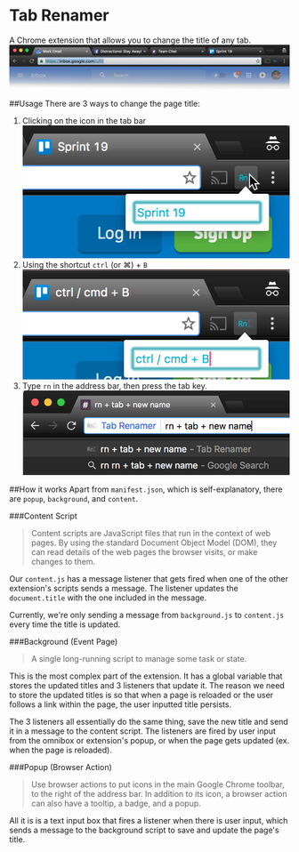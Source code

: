 # Tab Renamer
A Chrome extension that allows you to change the title of any tab.
![Tab bar screenshot](./screenshots/tabbar.png?raw=true)

##Usage
There are 3 ways to change the page title:
1. Clicking on the icon in the tab bar
![Click on icon](./screenshots/mouse.png?raw=true)
1. Using the shortcut `ctrl` (or &#8984;) + `B`
![Keyboard shortcut](./screenshots/shortcut.png?raw=true)
1. Type `rn` in the address bar, then press the tab key.
![Omnibox](./screenshots/omnibox.png?raw=true)

##How it works
Apart from `manifest.json`, which is self-explanatory, there are `popup`, `background`, and `content`.

###Content Script
>Content scripts are JavaScript files that run in the context of web pages. By using the standard Document Object Model (DOM), they can read details of the web pages the browser visits, or make changes to them.

Our `content.js` has a message listener that gets fired when one of the other extension's scripts sends a message. The listener updates the `document.title` with the one included in the message.

Currently, we're only sending a message from `background.js` to `content.js` every time the title is updated.

###Background (Event Page)
>A single long-running script to manage some task or state.

This is the most complex part of the extension. It has a global variable that stores the updated titles and 3 listeners that update it. The reason we need to store the updated titles is so that when a page is reloaded or the user follows a link within the page, the user inputted title persists.

The 3 listeners all essentially do the same thing, save the new title and send it in a message to the content script. 
The listeners are fired by user input from the omnibox or extension's popup, or when the page gets updated (ex. when the page is reloaded).

###Popup (Browser Action)
>Use browser actions to put icons in the main Google Chrome toolbar, to the right of the address bar. In addition to its icon, a browser action can also have a tooltip, a badge, and a popup. 

All it is is a text input box that fires a listener when there is user input, which sends a message to the background script to save and update the page's title.